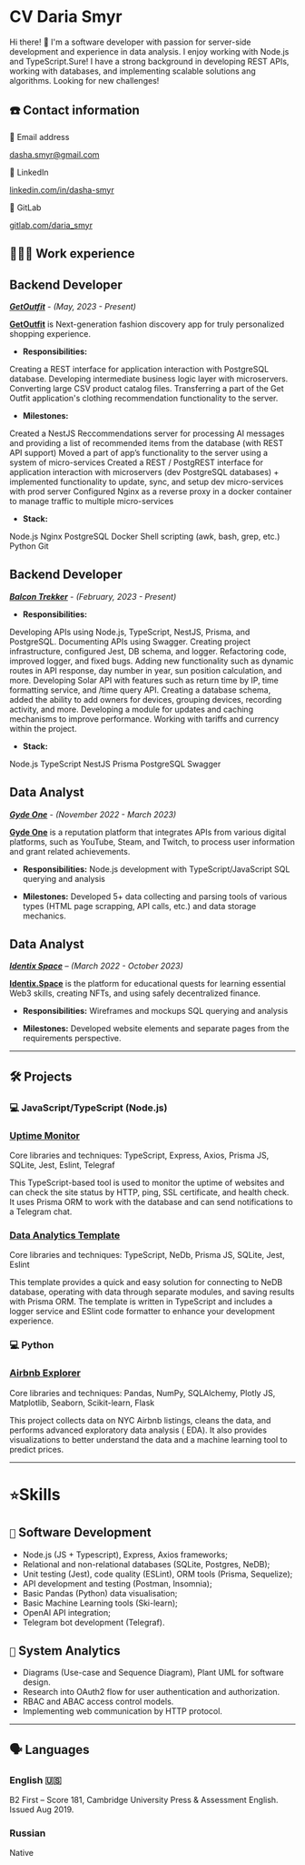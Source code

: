 # CV Daria Smyr

Hi there! 👋 I'm a software developer with passion for server-side development and experience in data analysis. I enjoy
working with Node.js and TypeScript.Sure! I have a strong background in developing REST APIs, working with databases, and implementing scalable solutions ang algorithms. Looking for new challenges!

## ☎️ Contact information

📧 Email address

<a href="https://www.notion.so/CV-Daria-Smyr-ef78036daaaf4dba91077abe7221f738" target="_new">dasha.smyr@gmail.com</a>

🔗 LinkedIn

<a href="https://www.linkedin.com/in/dasha-smyr-908abb192/" target="_new">linkedin.com/in/dasha-smyr</a>

👾 GitLab

<a href="https://gitlab.com/daria_smyr" target="_new">gitlab.com/daria_smyr</a>

## <strong>👩🏻‍💻</strong> Work experience

## Backend Developer

<a href="https://getoutfit.ae/mobileapp" target="_new"><em><strong>GetOutfit</strong></em></a> - <em>(May, 2023 - Present)</em>

<a href="https://getoutfit.ae/mobileapp" target="_new">**GetOutfit</a>** is Next-generation fashion discovery app for truly personalized shopping experience.

- <strong>Responsibilities:</strong>

Creating a REST interface for application interaction with PostgreSQL database.
Developing intermediate business logic layer with microservers.
Converting large CSV product catalog files.
Transferring a part of the Get Outfit application's clothing recommendation functionality to the server.

- <strong>Milestones:</strong>

Created  a NestJS Reccommendations server for processing AI messages and providing a list of recommended items from the database (with REST API support)
Moved a part of app’s functionality to the server using a system of micro-services
Created a REST / PostgREST interface for application interaction with microservers (dev PostgreSQL databases) + implemented functionality to update, sync, and setup dev micro-services with prod server
Configured Nginx as a reverse proxy in a docker container to manage traffic to multiple micro-services

- <strong>Stack:</strong>

Node.js
Nginx
PostgreSQL
Docker
Shell scripting (awk, bash, grep, etc.)
Python
Git


## Backend Developer

<a href="https://balkontracker.de" target="_new"><em><strong>Balcon Trekker</strong></em></a> - <em>(February, 2023 - Present)</em>

- <strong>Responsibilities:</strong>

Developing APIs using Node.js, TypeScript, NestJS, Prisma, and PostgreSQL.
Documenting APIs using Swagger.
Creating project infrastructure, configured Jest, DB schema, and logger.
Refactoring code, improved logger, and fixed bugs.
Adding new functionality such as dynamic routes in API response, day number in year, sun position calculation, and more.
Developing  Solar API with features such as return time by IP, time formatting service, and /time query API.
Creating a database schema, added the ability to add owners for devices, grouping devices, recording activity, and more.
Developing a module for updates and caching mechanisms to improve performance.
Working with tariffs and currency within the project.

- <strong>Stack:</strong>

Node.js
TypeScript
NestJS
Prisma
PostgreSQL
Swagger


## Data Analyst

<a href="https://gyde.one/" target="_new"><em><strong>Gyde One</strong></em></a> - <em>(November 2022 - March 2023)</em>

<a href="https://gyde.one/" target="_new">**Gyde One</a>** is a reputation platform that integrates APIs from various
digital platforms, such as YouTube, Steam, and Twitch, to process user information and grant related achievements.

- <strong>Responsibilities:</strong>
  Node.js development with TypeScript/JavaScript
  SQL querying and analysis


- <strong>Milestones:</strong>
  Developed 5+ data collecting and parsing tools of various types (HTML page scrapping, API calls, etc.) and data
  storage mechanics.

## Data Analyst

<em><strong><a href="https://identix.space/" target="_new">Identix Space</a></strong> – (March 2022 - October 2023)</em>

<a href="https://identix.space/" target="_new"><strong>Identix.Space</strong></a> is the platform for educational quests
for learning essential Web3 skills, creating NFTs, and using safely decentralized finance.

- <strong>Responsibilities:</strong>
  Wireframes and mockups
  SQL querying and analysis


- <strong>Milestones:</strong>
  Developed website elements and separate pages from the requirements perspective.

---

## 🛠 Projects

### 💻 JavaScript/TypeScript (Node.js)

### <a href="https://gitlab.com/daria_smyr/uptime-monitor/-/tree/typescript" target="_new">Uptime Monitor</a>

Core libraries and techniques: TypeScript, Express, Axios, Prisma JS, SQLite, Jest, Eslint, Telegraf

This TypeScript-based tool is used to monitor the uptime of websites and can check the site status by HTTP, ping, SSL
certificate, and health check. It uses Prisma ORM to work with the database and can send notifications to a Telegram
chat.

### <a href="https://gitlab.com/daria_smyr/data-analytics-template" target="_new">Data Analytics Template</a>

Core libraries and techniques: TypeScript, NeDb, Prisma JS, SQLite, Jest, Eslint

This template provides a quick and easy solution for connecting to NeDB database, operating with data through separate
modules, and saving results with Prisma ORM. The template is written in TypeScript and includes a logger service and
ESlint code formatter to enhance your development experience.

### 💻 Python

### <a href="https://gitlab.com/daria_smyr/airbnb-explorer" target="_new">Airbnb Explorer</a>

Core libraries and techniques: Pandas, NumPy, SQLAlchemy, Plotly JS, Matplotlib, Seaborn, Scikit-learn, Flask

This project collects data on NYC Airbnb listings, cleans the data, and performs advanced exploratory data analysis (
EDA). It also provides visualizations to better understand the data and a machine learning tool to predict prices.

---

# `⭐`Skills

## `🚩` Software Development

- Node.js (JS + Typescript), Express, Axios frameworks;
- Relational and non-relational databases (SQLite, Postgres, NeDB);
- Unit testing (Jest), code quality (ESLint), ORM tools (Prisma, Sequelize);
- API development and testing (Postman, Insomnia);
- Basic Pandas (Python) data visualisation;
- Basic Machine Learning tools (Ski-learn);
- OpenAI API integration;
- Telegram bot development (Telegraf).

## `🚩` System Analytics

- Diagrams (Use-case and Sequence Diagram), Plant UML for software design.
- Research into OAuth2 flow for user authentication and authorization.
- RBAC and ABAC access control models.
- Implementing web communication by HTTP protocol.

---

## 🗣 Languages

### English 🇺🇸

B2 First – Score 181, Cambridge University Press & Assessment English. Issued Aug 2019.

### Russian

Native
